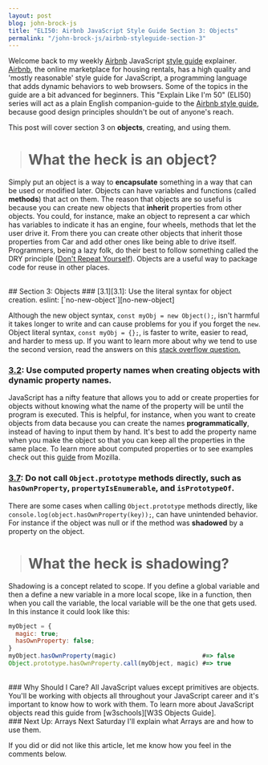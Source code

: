 ```yaml
---
layout: post
blog: john-brock-js
title: "ELI50: Airbnb JavaScript Style Guide Section 3: Objects"
permalink: "/john-brock-js/airbnb-styleguide-section-3"
---
```


Welcome back to my weekly [Airbnb][airbnb] JavaScript [style guide][style guide] explainer. [Airbnb][airbnb], the online marketplace for housing rentals, has a high quality and 'mostly reasonable' style guide for JavaScript, a programming language that adds dynamic behaviors to web browsers. Some of the topics in the guide are a bit advanced for beginners. This "Explain Like I'm 50" (ELI50) series will act as a plain English companion-guide to the [Airbnb style guide][style guide], because good design principles shouldn't be out of anyone's reach.

This post will cover section 3 on **objects**, creating, and using them.

> # What the heck is an object?
Simply put an object is a way to **encapsulate** something in a way that can be used or modified later. Objects can have variables and functions (called **methods**) that act on them. The reason that objects are so useful is because you can create new objects that **inherit** properties from other objects. You could, for instance, make an object to represent a car which has variables to indicate it has an engine, four wheels, methods that let the user drive it. From there you can create other objects that inherit those properties from Car and add other ones like being able to drive itself. Programmers, being a lazy folk, do their best to follow something called the DRY principle ([Don't Repeat Yourself][DRY]). Objects are a useful way to package code for reuse in other places.


<br>
## Section 3: Objects
### [3.1][3.1]: Use the literal syntax for object creation. eslint: [`no-new-object`][no-new-object]

Although the new object syntax, `const myObj = new Object();`, isn't harmful it takes longer to write and can cause problems for you if you forget the `new`. Object literal syntax, `const myObj = {};`, is faster to write, easier to read, and harder to mess up. If you want to learn more about why we tend to use the second version, read the answers on this [stack overflow question.][SO object literal]

### [3.2][3.2]: Use computed property names when creating objects with dynamic property names.

JavaScript has a nifty feature that allows you to add or create properties for objects without knowing what the name of the property will be until the program is executed. This is helpful, for instance, when you want to create objects from data because you can create the names **programmatically**, instead of having to input them by hand. It's best to add the property name when you make the object so that you can keep all the properties in the same place. To learn more about computed properties or to see examples check out this [guide][computed properties] from Mozilla.

### [3.7][3.7]: Do not call `Object.prototype` methods directly, such as `hasOwnProperty`, `propertyIsEnumerable`, and `isPrototypeOf`.

There are some cases when calling `Object.prototype` methods directly, like `console.log(object.hasOwnProperty(key));`, can have unintended behavior. For instance if the object was null or if the method was **shadowed** by a property on the object.

> # What the heck is shadowing?
Shadowing is a concept related to scope. If you define a global variable and then a define a new variable in a more local scope, like in a function, then when you call the variable, the local variable will be the one that gets used. In this instance it could look like this:
```javascript
myObject = {
  magic: true;
  hasOwnProperty: false;
}
myObject.hasOwnProperty(magic)                        #=> false
Object.prototype.hasOwnProperty.call(myObject, magic) #=> true
```

<br>
### Why Should I Care?
All JavaScript values except primitives are objects. You'll be working with objects all throughout your JavaScript career and it's important to know how to work with them. To learn more about JavaScript objects read this guide from [w3schools][W3S Objects Guide].

<br>
### Next Up: Arrays
Next Saturday I'll explain what Arrays are and how to use them.

If you did or did not like this article, let me know how you feel in the comments below.

[style guide]: https://github.com/airbnb/javascript#types--primitives
[airbnb]: https://www.airbnb.com/

[3.1]: https://github.com/airbnb/javascript#objects--no-new
[3.2]: https://github.com/airbnb/javascript#es6-computed-properties
[3.3]: https://github.com/airbnb/javascript#es6-object-shorthand
[3.4]: https://github.com/airbnb/javascript#es6-object-concise
[3.5]: https://github.com/airbnb/javascript#objects--grouped-shorthand
[3.6]: https://github.com/airbnb/javascript#objects--quoted-props
[3.7]: https://github.com/airbnb/javascript#objects--prototype-builtins

[no-new-object]: http://eslint.org/docs/rules/no-new-object.html

[DRY]: https://en.wikipedia.org/wiki/Don%27t_repeat_yourself
[SO object literal]: https://stackoverflow.com/questions/383402/is-javascripts-new-keyword-considered-harmful
[W3S Objects Guide]: https://www.w3schools.com/js/js_object_definition.asp
[computed properties]: https://developer.mozilla.org/en-US/docs/Web/JavaScript/Reference/Operators/Object_initializer